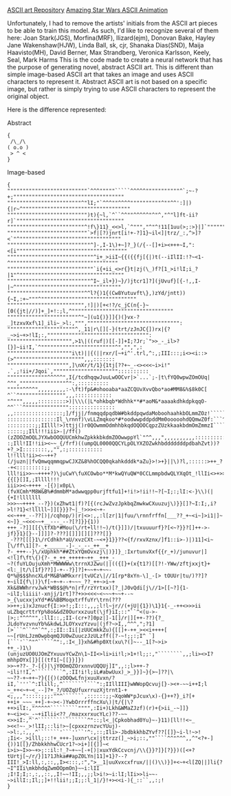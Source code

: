 [ASCII art Repository](https://www.asciiart.eu/)
[Amazing Star Wars ASCII Animation](https://www.asciimation.co.nz/index.php#)

Unfortunately, I had to remove the artists' initials from the ASCII art pieces 
to be able to train this model. 
As such, I'd like to recognize several of them here: Joan Stark(JGS), 
Morfina(MRF), llizard(ejm), Donovan Bake, Hayley Jane Wakenshaw(HJW), 
Linda Ball, sk, cjr, Shanaka Dias(SND), Maija Haavisto(MH), David Berner, 
Max Strandberg, Veronica Karlsson, Keely, Seal, Mark Harms
This is the code made to create a neural network that has the purpose of 
generating novel, abstract ASCII art. 
This is different than simple image-based ASCII art that takes an image and uses 
ASCII characters to represent it. 
Abstract ASCII art is not based on a specific image, but rather is simply trying 
to use ASCII characters to represent the original object. 

Here is the difference represented:

Abstract
```
{
 /\_/\
( o.o )
 > ^ <
}
```

Image-based
```
{
""""""""""""""""""""""""""`^^^"""""`````^^^^^"""""""""""^`;~-?+;""""""""""""""""""""""""""""""""""""
""""""""""""""""""""""""^"lI;"`^^^""^^^^""""""""""^""^^':]|){|r~^"""""""""""""""""""""""""""""""""""
"""""""""""""""""""""""""")t){~l,`^``^^""^^^^^"^"^,"^"l]ft-ii?r]`"""""""""""""""""""""""""""""""""""
"""""""""""""""""""""""""^!f\}11}_<<>l,`^""","^"^!11[1uu(>;:>}|]`"""""""""""""""""""""""""""""""""""
""""""""""""""""""""""""""`>f|[?)jnrt[i!+-?]1}~il<]|trz/_:,^>]?<`"^"""""""""""""""""""""""""""""""""
"""""""""""""""""""""""""""^]-,I-1\)+~]?_}(/{--[]+i><+++~I,":<[i""""""""""""""""""""""""""""""""""""
""""""""""""""""""""""""""""^i+_>iiI~{{({{fj[{|)t(--iIlII:!?~<1-^"""""""""""""""""""""""""""""""""""
""""""""""""""""""""""""""""`i{+ii_<>r{}t|zj(\_)f?[1_>i!lI;i_?|1"^""""""""""""""""""""""""""""""""""
"""""""""""""""""""""""""""^I~_il+})~}/)jtcr1]?](jUvuf}[{-!,,I-|~^""""""""""""""""""""""""""""""""""
"""""""""""""""""""""""""^^l?{)1{(Cw8Yutuvft\},)zYd/jntt)){~I,:+~"""^"""""""""""""""""""""""""""""""
""""""""""""""""""""""""",!]|)[+<!?/c_jC(n{-}~[0({jt|//)]+_]+!:;l,^"""""""""""""""""""""""""""""""""
"""""""""""""""""""""""^"~](u1{)}]]{)(}vx-?_]tzxvXxf\1]_ili~_>l:,""","""""""""""""""""""""""""""""":
""""""""""""""""""""""^,_11|r\[][-}(trt/zJnJC{])rx|{?_~>i~+>!lI;:,""""""""""""""""""""""""""""""""":
""""""""""""""""""""",>1\|((ruf|)[[-]]+I;?Jr;`">>_-_il>?[}]~ii!I,`^""""""""""""""""""""""""^","",",:
"""""""""""""""""""""i\t)||{(||rxr/[~+i^'.trl,^:,;III:::;i<><i::>(>^"""""""""""""""""""""",,,:::::::
"""""""""""""""""""",]\nXr/t/1}{1tj[??+~_-<><<<~i>i!" .`,;!ii+/Jqoi`,"""""""""""""""""""""::::::::::
"""""""""""""^^^^^",I{/tcdhqqwJuuLwOOCvr|>`...`;-|t\fYQ0wpwZOmOUq| ^^","""""""""""""""^":,::::::::::
"""""^^^^",,,,,,,,,:-\ft)fp&#ohooaba*aaZCQUvXvvQbo*ao#MM8&%$8k0C[ ^``^""""""""""""""",,,::::::::::::
"^""",,,,,:::::::::>)|\\\(|L*ohkbqb*Wdhhk**#*aoM&*aaaakdhkdpkqqO-^^```^"""""""""""""":::::::::::::::
,,::::::::::::::::;]/fjj|/fnmqqdpqdbW#bkddpqwdaMoboohaahkbOLmmZOz!`````^""""""""""""":::::::::::::::
::::::::::::::::Il_\rnnf)\vLLZmqkoo*#*oodwwpddpddMm0ooooohdQQmwZ0f:```^"""""""""""""":::::::::::::::
:::::::::;;IIlll!>)ttjj()r0QOwmmOdmhhbkqdOQOOCqpzZUzkkaakbdmOmZmmzI````^^""^^^^^^^^"":::::::::::::::
:::::;;Ill!!!iii>-|/ff()(zZOOZmOQLJYXwbOOQUUCmkhwZpkkkbkdmZOOwwppYl`"^^,,,",,,,,,,,,,:::::::::::::::
:;Ill!II!!ii><~~_{/frf)((umpQL0000QQCYLpOLYXZOZwkhbdddddddpdbahZvt))?+?_>I::::::::,,"",:;:::::::::::
l!!lll!ii><~~++?(/juzn||fvQmwqqmmqpwCJXZ&8%hOCQQ0qkahkdddk*aZu}>!>+}||\)?l,::::::>++_?-+<:::::::::;;
lll!ii>>~~++++?)\juCwY\fuXCOwbo**M*kwQYuQW*0CCLmmpbdwQLYXqOt_!llIi<>+>>-]!,:::;::~?{{[}[]I,;Illll!!!
iii>><~++++_-[{)|x0pL\(fvXCmh*M8W&B%#dmmbM*adwwqpp0urjftfu1]+!i!>!ii!!~?[~I;:;lI:<-}\\)(|{+I!lllllll
>>>~~++++_--?})(xZhwt1|f)?[{(rcJwZvzJpkbqZmwkwCXuuzuj\)}}[]?~I:I;,i?>l!?1}<!lllll~]][}}}?~|_!>>><~+-
<<~+++_--??[)|/cqhop/)|r|<>:,,:l[zr|1|fuu/\rnnfrffn[___??_+~<i~]>i1|]~<~]}_~<<<~~+__---_--?[?]}}{1))
+++_-?]][[{\tfXb*#Mou(\/rt+ll!!~)/t(}]])/|txuuuurf}?[<~?}}?[]++->-jf}}1}[}--]]]]?-???][]]][][]???[]}
_-???[[[}1\/rCdhkh*aU/xvzCXt-~<+}1}}??<{f/rxvXznx/]f1::i>-)|)11]<i~[\/ff\1][?-_+______-]-_-_--_++__+
?-_+++--}\/xUphkh*##ZtxYQmOvxzj\|)}]}_:IxrtunvXxf{{r_+)/junuvur|]<!l]f\ft\{){?-_+_++_+++++~++__+++_-
~?(fuYLOujuXmh*MWWWWw\trrnXJZwu(||(({[}+(x{t1?)[[?!-YWw/zftjxxjt}+<l:_|t/\[1f}??]]-+--?}]?]+~~+~+~~-
Q*%@$$$hncXLd*M&B%WMkxrr|tvUCz\|//1[rp*8xYn-\]_-[> tOUUr|tu/)??]?+~ilI{f\|)}\f[~+~+--+~~~_??_++~>i~+
Xk&8WWhrrvJwk*WB$$@%*n|rf/rzYrtxx)[?_|J0vQdi[j\//1>[[~?]{1-~ilI;liiii!-xnjj/1rt]??+>><<<~<~~~+~~+--~
>_{\ucxxjxYd*#&%BBMoqxtrffuYr\trn(???>>++;i)xJznucf{I:>>!;;I:::,,,;l!l~jr//(+jU|{1})\1}1{-_-++<>>>ii
uLZbqcrttrYp%8o&&dZ0Ourxxzuut(\jf}iI;::"``^<(u->-|>;:"^^^"",:llI::,;II-(cr+?]0pz|]-1[]/r|][++-??){?_
JLdoYvzvnuYb%&kdwLJLOYxvzYzvu|(jf?~>I,,^^^,";?1][>```^``^^`^",:;II::Ii[|zUUCmkkZu){[[]+-++_><<i++++[
~~[rUnLJzmOwpbqmQJU0wZuuczJzULzff([?-~!;;:;I^ `][```'``^"^`````^":,:I<_]}xh&#hp0Xt(xu\?(]~--_1[?~>i>
++_-)1\)(unjuzUO0UJOmZYxuuvYCwZn\1~II<>li>ii!l;>1+!l;;:,"````````,,;li><>I?mhhpOYx[]}[[(tf1[~[[}}]})
>>~+??-_?-[{)|\jY0OmQZOrxnnvUQQUj]I",,:;l>++-?~ili!!I,^`````````^,:II!i!l;iL#abwUux)_>_}}]~}{>~]??|\
~~??-+~++~?}{[{)(zOOQwLfnjxuuXvxn/?iI,`'''`^:Ilill;,^```````````":;IIllIII}wWWopQcvuj[}-><+-~~i++I;l
~_++<~+~<_--]?+_?/UOZqUfuxrruzXjtrnt1-+<;,,,":::::;;;:"^^```````,::::::;;~XqoWW*pJcux\x)-{}++?}_i?[+
++i+_~~~_++]-+~><-)YwbOrrrffncXu\)|t/{|\?++>ilI:,"^^^^^`````````"""",:Ii+)Lkh&WMaZJzf)(r)+{>ii_-~]]}
+~<i><~_-~+iIlii<??_/mazxxrxucYLc)??-~~<>>iI:,^`^````````````````^"::;l<_|Cpkobhad0Yu}~-}11)[ll!!<~_
><<!~-_>!lII;::li!>~[cpxxzrnzvcYUuj)-~>l:,:,,,^```````'```''``'^:,::;Ili>-JbdbkkhbZYvf??[[]}~i-l!~>!
;Ii<-_>illl;::!+_+++-]uxnr\cx|jttrzz(]_~>i;::,""````^^"^^^,,^"<?+-]{))1[[}/ZhbkkhhwCUcr1?~>i+][{]]~<
i>i>~I>>~+>;::il:!_?~+~~[-+[)|xuxYdkCcvcnj/\\{}}?]}[?}})([<+?tUrtj[~/r/}]1?1Jhka##apZ0LYn|11]+1}?--?
III!_>I:ll,:,::,,I><:::,:",">__1|uuXvxcxfrux/||()\\)}]+<~+<l[ZQ||]li{?~I^IIi\mkbhdqZwmOOpmOn}~~i:lII
;I!I;I;:,:,,::,,I!~~!II;,,;;l>i!>~i:lI;lIi>>li~~-~>illI:;Il;;]+!!lii!;;I;;:l_1|/}!+><<i-){_::``,,:;!
}
```